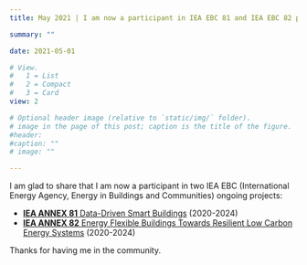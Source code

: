 ```yaml
---
title: May 2021 | I am now a participant in IEA EBC 81 and IEA EBC 82 projects.

summary: ""

date: 2021-05-01

# View.
#   1 = List
#   2 = Compact
#   3 = Card
view: 2

# Optional header image (relative to `static/img/` folder).
# image in the page of this post; caption is the title of the figure.
#header:
#caption: ""   
# image: ""   

---
```


I am glad to share that I am now a participant in two IEA EBC (International Energy Agency, Energy in Buildings and Communities) ongoing projects:

- [**IEA ANNEX 81** Data-Driven Smart Buildings](https://annex81.iea-ebc.org/) (2020-2024)
- [**IEA ANNEX 82**  Energy Flexible Buildings Towards Resilient Low Carbon Energy Systems](https://annex82.iea-ebc.org/) (2020-2024)

Thanks for having me in the community.

